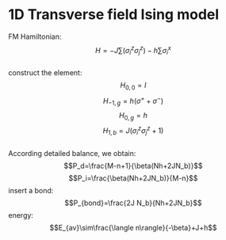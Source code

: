 # 1D Transverse field Ising model
FM Hamiltonian:  
$$H=-J\sum(\sigma^z_{i}\sigma^z_{j})-h\sum\sigma^x_{i}$$  
construct the element:  
$$H_{0,0}=I$$
$$H_{-1,g}=h(\sigma^+ + \sigma^-)$$
$$H_{0,g} = h$$
$$H_{1,b} = J(\sigma^z_i\sigma^z_j + 1)$$  
According detailed balance, we obtain:
$$P_d=\frac{M-n+1}{\beta(Nh+2JN_b)}$$
$$P_i=\frac{\beta(Nh+2JN_b)}{M-n}$$
insert a bond:
$$P_{bond}=\frac{2J N_b}{Nh+2JN_b}$$
energy:
$$E_{av}\sim\frac{\langle n\rangle}{-\beta}+J+h$$
